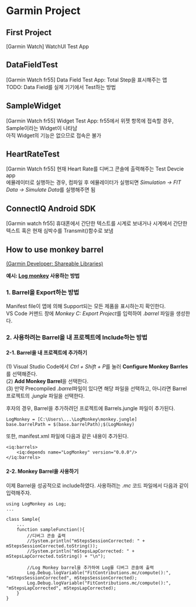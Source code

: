 # Garmin Project
   
## First Project
[Garmin Watch] WatchUI Test App
   
## DataFieldTest
[Garmin Watch fr55] Data Field Test App: Total Step을 표시해주는 앱  
TODO: Data Field를 실제 기기에서 Test하는 방법

## SampleWidget
[Garmin Watch fr55] Widget Test App: fr55에서 위젯 항목에 접속할 경우, Sample이라는 Widget이 나타남  
아직 Widget의 기능은 없으므로 접속은 불가  

## HeartRateTest
[Garmin Watch fr55] 현재 Heart Rate를 디버그 콘솔에 출력해주는 Test Devcie app  
에뮬레이터로 실행하는 경우, 컴파일 후 에뮬레이터가 실행되면 *Simulation → FIT Data → Simulate Data*를 실행해주면 됨

## ConnectIQ Android SDK
[Garmin watch fr55] 휴대폰에서 간단한 텍스트를 시계로 보내거나 시계에서 간단한 텍스트 혹은 현재 심박수를 Transmit()함수로 보냄

## How to use monkey barrel

[(Garmin Developer: Shareable Libraries)](https://developer.garmin.com/connect-iq/core-topics/shareable-libraries/)

**예시: [Log monkey](https://github.com/garmin/connectiq-apps/tree/master/barrels/LogMonkey) 사용하는 방법** 

### 1. Barrel을 Export하는 방법
Manifest file이 앱에 의해 Support되는 모든 제품을 표시하는지 확인한다.  
VS Code 커맨드 창에 *Monkey C: Export Project*를 입력하여 *.barrel* 파일을 생성한다.

### 2. 사용하려는 Barrel을 내 프로젝트에 Include하는 방법

#### 2-1. Barrel을 내 프로젝트에 추가하기

(1) Visual Studio Code에서 *Ctrl + Shift + P*를 눌러 **Configure Monkey Barrles**를 선택해준다.  
(2) **Add Monkey Barrel**을 선택한다.  
(3) 만약 Precompiled *.barrel*파일이 있다면 해당 파일을 선택하고, 아니라면 Barrel 프로젝트의 *.jungle* 파일을 선택한다.  

후자의 경우, Barrel을 추가하려던 프로젝트에 Barrels.jungle 파일이 추가된다.
```
LogMonkey = [C:\Users\...\LogMonkey\monkey.jungle]
base.barrelPath = $(base.barrelPath);$(LogMonkey)
```
또한, manifest.xml 파일에 다음과 같은 내용이 추가된다.
```
<iq:barrels>
    <iq:depends name="LogMonkey" version="0.0.0"/>
</iq:barrels>
```
#### 2-2. Monkey Barrel을 사용하기
이제 Barrel을 성공적으로 include하였다. 사용하려는 *.mc* 코드 파일에서 다음과 같이 입력해주자.
```
using LogMonkey as Log;
...

class Sample{
    ...
    function sampleFunction(){
        //디버그 콘솔 출력
		//System.println("mStepsSessionCorrected: " + mStepsSessionCorrected.toString());
		//System.println("mStepsLapCorrected: " + mStepsLapCorrected.toString() + "\n");

		//Log Monkey barrel을 추가하여 Log를 디버그 콘솔에 출력
		Log.Debug.logVariable("FitContributions.mc/compute():", "mStepsSessionCorrected", mStepsSessionCorrected);
		Log.Debug.logVariable("FitContributions.mc/compute():", "mStepsLapCorrected", mStepsLapCorrected);
    }
}
```
